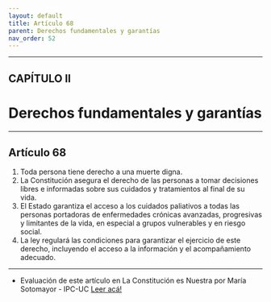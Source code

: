 ```yaml
---
layout: default
title: Artículo 68
parent: Derechos fundamentales y garantías
nav_order: 52
---
```


---

## CAPÍTULO II
# Derechos fundamentales y garantías

---

## Artículo 68

1. Toda persona tiene derecho a una muerte digna.
2. La Constitución asegura el derecho de las personas a tomar decisiones libres e informadas sobre sus cuidados y tratamientos al final de su vida.
3. El Estado garantiza el acceso a los cuidados paliativos a todas las personas portadoras de enfermedades crónicas avanzadas, progresivas y limitantes de la vida, en especial a grupos vulnerables y en riesgo social.
4. La ley regulará las condiciones para garantizar el ejercicio de este derecho, incluyendo el acceso a la información y el acompañamiento adecuado.

---
- Evaluación de este artículo en La Constitución es Nuestra por María Sotomayor - IPC-UC
<a target="_blank" href="https://laconstitucionesnuestra.cl/evaluaciones/verevaluaciones/73">Leer acá!</a>
